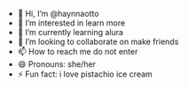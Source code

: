 - 👋 Hi, I’m @haynnaotto
- 👀 I’m interested in learn more
- 🌱 I’m currently learning alura
- 💞️ I’m looking to collaborate on make friends
- 📫 How to reach me do not enter
- 😄 Pronouns: she/her
- ⚡ Fun fact: i love pistachio ice cream

<!---
haynnaotto/haynnaotto is a ✨ special ✨ repository because its `README.md` (this file) appears on your GitHub profile.
You can click the Preview link to take a look at your changes.
--->
